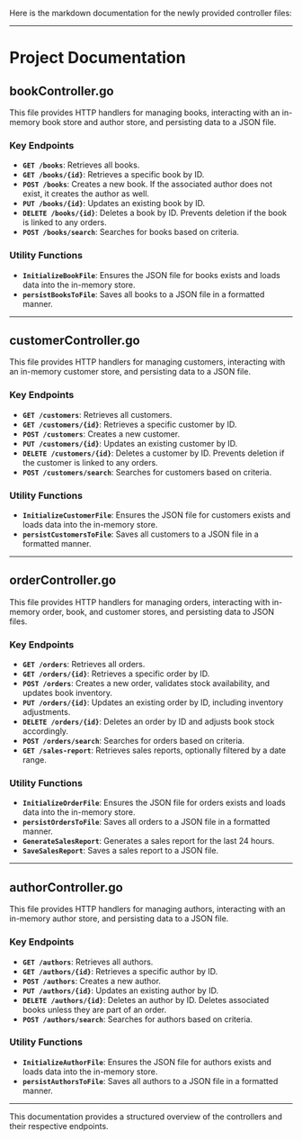 Here is the markdown documentation for the newly provided controller files:

---

# Project Documentation

## bookController.go

This file provides HTTP handlers for managing books, interacting with an in-memory book store and author store, and persisting data to a JSON file.

### Key Endpoints

- **`GET /books`**: Retrieves all books.
- **`GET /books/{id}`**: Retrieves a specific book by ID.
- **`POST /books`**: Creates a new book. If the associated author does not exist, it creates the author as well.
- **`PUT /books/{id}`**: Updates an existing book by ID.
- **`DELETE /books/{id}`**: Deletes a book by ID. Prevents deletion if the book is linked to any orders.
- **`POST /books/search`**: Searches for books based on criteria.

### Utility Functions

- **`InitializeBookFile`**: Ensures the JSON file for books exists and loads data into the in-memory store.
- **`persistBooksToFile`**: Saves all books to a JSON file in a formatted manner.

---

## customerController.go

This file provides HTTP handlers for managing customers, interacting with an in-memory customer store, and persisting data to a JSON file.

### Key Endpoints

- **`GET /customers`**: Retrieves all customers.
- **`GET /customers/{id}`**: Retrieves a specific customer by ID.
- **`POST /customers`**: Creates a new customer.
- **`PUT /customers/{id}`**: Updates an existing customer by ID.
- **`DELETE /customers/{id}`**: Deletes a customer by ID. Prevents deletion if the customer is linked to any orders.
- **`POST /customers/search`**: Searches for customers based on criteria.

### Utility Functions

- **`InitializeCustomerFile`**: Ensures the JSON file for customers exists and loads data into the in-memory store.
- **`persistCustomersToFile`**: Saves all customers to a JSON file in a formatted manner.

---

## orderController.go

This file provides HTTP handlers for managing orders, interacting with in-memory order, book, and customer stores, and persisting data to JSON files.

### Key Endpoints

- **`GET /orders`**: Retrieves all orders.
- **`GET /orders/{id}`**: Retrieves a specific order by ID.
- **`POST /orders`**: Creates a new order, validates stock availability, and updates book inventory.
- **`PUT /orders/{id}`**: Updates an existing order by ID, including inventory adjustments.
- **`DELETE /orders/{id}`**: Deletes an order by ID and adjusts book stock accordingly.
- **`POST /orders/search`**: Searches for orders based on criteria.
- **`GET /sales-report`**: Retrieves sales reports, optionally filtered by a date range.

### Utility Functions

- **`InitializeOrderFile`**: Ensures the JSON file for orders exists and loads data into the in-memory store.
- **`persistOrdersToFile`**: Saves all orders to a JSON file in a formatted manner.
- **`GenerateSalesReport`**: Generates a sales report for the last 24 hours.
- **`SaveSalesReport`**: Saves a sales report to a JSON file.

---

## authorController.go

This file provides HTTP handlers for managing authors, interacting with an in-memory author store, and persisting data to a JSON file.

### Key Endpoints

- **`GET /authors`**: Retrieves all authors.
- **`GET /authors/{id}`**: Retrieves a specific author by ID.
- **`POST /authors`**: Creates a new author.
- **`PUT /authors/{id}`**: Updates an existing author by ID.
- **`DELETE /authors/{id}`**: Deletes an author by ID. Deletes associated books unless they are part of an order.
- **`POST /authors/search`**: Searches for authors based on criteria.

### Utility Functions

- **`InitializeAuthorFile`**: Ensures the JSON file for authors exists and loads data into the in-memory store.
- **`persistAuthorsToFile`**: Saves all authors to a JSON file in a formatted manner.

---

This documentation provides a structured overview of the controllers and their respective endpoints.